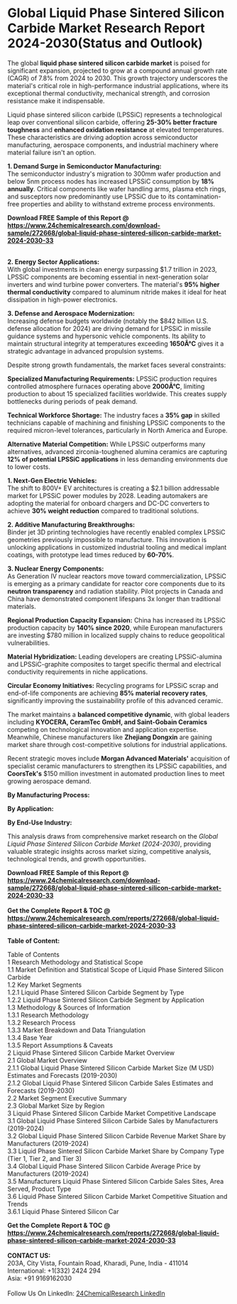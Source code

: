 <h1>Global Liquid Phase Sintered Silicon Carbide Market Research Report 2024-2030(Status and Outlook)</h1><p>The global <strong>liquid phase sintered silicon carbide market</strong> is poised for significant expansion, projected to grow at a compound annual growth rate (CAGR) of 7.8% from 2024 to 2030. This growth trajectory underscores the material's critical role in high-performance industrial applications, where its exceptional thermal conductivity, mechanical strength, and corrosion resistance make it indispensable.</p><p>Liquid phase sintered silicon carbide (LPSSiC) represents a technological leap over conventional silicon carbide, offering <strong>25-30% better fracture toughness</strong> and <strong>enhanced oxidation resistance</strong> at elevated temperatures. These characteristics are driving adoption across semiconductor manufacturing, aerospace components, and industrial machinery where material failure isn't an option.</p><p><strong>1. Demand Surge in Semiconductor Manufacturing:</strong><br>
The semiconductor industry's migration to 300mm wafer production and below 5nm process nodes has increased LPSSiC consumption by <strong>18% annually</strong>. Critical components like wafer handling arms, plasma etch rings, and susceptors now predominantly use LPSSiC due to its contamination-free properties and ability to withstand extreme process environments.</p><div><b>Download FREE Sample of this Report @ 
            <a href="https://www.24chemicalresearch.com/download-sample/272668/global-liquid-phase-sintered-silicon-carbide-market-2024-2030-33">
            https://www.24chemicalresearch.com/download-sample/272668/global-liquid-phase-sintered-silicon-carbide-market-2024-2030-33</a></b></div><br><p><strong>2. Energy Sector Applications:</strong><br>
With global investments in clean energy surpassing $1.7 trillion in 2023, LPSSiC components are becoming essential in next-generation solar inverters and wind turbine power converters. The material's <strong>95% higher thermal conductivity</strong> compared to aluminum nitride makes it ideal for heat dissipation in high-power electronics.</p><p><strong>3. Defense and Aerospace Modernization:</strong><br>
Increasing defense budgets worldwide (notably the $842 billion U.S. defense allocation for 2024) are driving demand for LPSSiC in missile guidance systems and hypersonic vehicle components. Its ability to maintain structural integrity at temperatures exceeding <strong>1650Â°C</strong> gives it a strategic advantage in advanced propulsion systems.</p><p>Despite strong growth fundamentals, the market faces several constraints:</p><p><strong>Specialized Manufacturing Requirements:</strong> LPSSiC production requires controlled atmosphere furnaces operating above <strong>2000Â°C</strong>, limiting production to about 15 specialized facilities worldwide. This creates supply bottlenecks during periods of peak demand.</p><p><strong>Technical Workforce Shortage:</strong> The industry faces a <strong>35% gap</strong> in skilled technicians capable of machining and finishing LPSSiC components to the required micron-level tolerances, particularly in North America and Europe.</p><p><strong>Alternative Material Competition:</strong> While LPSSiC outperforms many alternatives, advanced zirconia-toughened alumina ceramics are capturing <strong>12% of potential LPSSiC applications</strong> in less demanding environments due to lower costs.</p><p><strong>1. Next-Gen Electric Vehicles:</strong><br>
The shift to 800V+ EV architectures is creating a $2.1 billion addressable market for LPSSiC power modules by 2028. Leading automakers are adopting the material for onboard chargers and DC-DC converters to achieve <strong>30% weight reduction</strong> compared to traditional solutions.</p><p><strong>2. Additive Manufacturing Breakthroughs:</strong><br>
Binder jet 3D printing technologies have recently enabled complex LPSSiC geometries previously impossible to manufacture. This innovation is unlocking applications in customized industrial tooling and medical implant coatings, with prototype lead times reduced by <strong>60-70%</strong>.</p><p><strong>3. Nuclear Energy Components:</strong><br>
As Generation IV nuclear reactors move toward commercialization, LPSSiC is emerging as a primary candidate for reactor core components due to its <strong>neutron transparency</strong> and radiation stability. Pilot projects in Canada and China have demonstrated component lifespans 3x longer than traditional materials.</p><p><strong>Regional Production Capacity Expansion:</strong> China has increased its LPSSiC production capacity by <strong>140% since 2020</strong>, while European manufacturers are investing $780 million in localized supply chains to reduce geopolitical vulnerabilities.</p><p><strong>Material Hybridization:</strong> Leading developers are creating LPSSiC-alumina and LPSSiC-graphite composites to target specific thermal and electrical conductivity requirements in niche applications.</p><p><strong>Circular Economy Initiatives:</strong> Recycling programs for LPSSiC scrap and end-of-life components are achieving <strong>85% material recovery rates</strong>, significantly improving the sustainability profile of this advanced ceramic.</p><p>The market maintains a <strong>balanced competitive dynamic</strong>, with global leaders including <strong>KYOCERA, CeramTec GmbH, and Saint-Gobain Ceramics</strong> competing on technological innovation and application expertise. Meanwhile, Chinese manufacturers like <strong>Zhejiang Dongxin</strong> are gaining market share through cost-competitive solutions for industrial applications.</p><p>Recent strategic moves include <strong>Morgan Advanced Materials'</strong> acquisition of specialist ceramic manufacturers to strengthen its LPSSiC capabilities, and <strong>CoorsTek's</strong> $150 million investment in automated production lines to meet growing aerospace demand.</p><p><strong>By Manufacturing Process:</strong></p><p><strong>By Application:</strong></p><p><strong>By End-Use Industry:</strong></p><p>This analysis draws from comprehensive market research on the <em>Global Liquid Phase Sintered Silicon Carbide Market (2024-2030)</em>, providing valuable strategic insights across market sizing, competitive analysis, technological trends, and growth opportunities.</p><div><b>Download FREE Sample of this Report @ 
            <a href="https://www.24chemicalresearch.com/download-sample/272668/global-liquid-phase-sintered-silicon-carbide-market-2024-2030-33">
            https://www.24chemicalresearch.com/download-sample/272668/global-liquid-phase-sintered-silicon-carbide-market-2024-2030-33</a></b></div><br><div><b>Get the Complete Report & TOC @ 
            <a href="https://www.24chemicalresearch.com/reports/272668/global-liquid-phase-sintered-silicon-carbide-market-2024-2030-33">
            https://www.24chemicalresearch.com/reports/272668/global-liquid-phase-sintered-silicon-carbide-market-2024-2030-33</a></b></div><br>
            <b>Table of Content:</b><p>Table of Contents<br />
1 Research Methodology and Statistical Scope<br />
1.1 Market Definition and Statistical Scope of Liquid Phase Sintered Silicon Carbide<br />
1.2 Key Market Segments<br />
1.2.1 Liquid Phase Sintered Silicon Carbide Segment by Type<br />
1.2.2 Liquid Phase Sintered Silicon Carbide Segment by Application<br />
1.3 Methodology & Sources of Information<br />
1.3.1 Research Methodology<br />
1.3.2 Research Process<br />
1.3.3 Market Breakdown and Data Triangulation<br />
1.3.4 Base Year<br />
1.3.5 Report Assumptions & Caveats<br />
2 Liquid Phase Sintered Silicon Carbide Market Overview<br />
2.1 Global Market Overview<br />
2.1.1 Global Liquid Phase Sintered Silicon Carbide Market Size (M USD) Estimates and Forecasts (2019-2030)<br />
2.1.2 Global Liquid Phase Sintered Silicon Carbide Sales Estimates and Forecasts (2019-2030)<br />
2.2 Market Segment Executive Summary<br />
2.3 Global Market Size by Region<br />
3 Liquid Phase Sintered Silicon Carbide Market Competitive Landscape<br />
3.1 Global Liquid Phase Sintered Silicon Carbide Sales by Manufacturers (2019-2024)<br />
3.2 Global Liquid Phase Sintered Silicon Carbide Revenue Market Share by Manufacturers (2019-2024)<br />
3.3 Liquid Phase Sintered Silicon Carbide Market Share by Company Type (Tier 1, Tier 2, and Tier 3)<br />
3.4 Global Liquid Phase Sintered Silicon Carbide Average Price by Manufacturers (2019-2024)<br />
3.5 Manufacturers Liquid Phase Sintered Silicon Carbide Sales Sites, Area Served, Product Type<br />
3.6 Liquid Phase Sintered Silicon Carbide Market Competitive Situation and Trends<br />
3.6.1 Liquid Phase Sintered Silicon Car</p><div><b>Get the Complete Report & TOC @ 
            <a href="https://www.24chemicalresearch.com/reports/272668/global-liquid-phase-sintered-silicon-carbide-market-2024-2030-33">
            https://www.24chemicalresearch.com/reports/272668/global-liquid-phase-sintered-silicon-carbide-market-2024-2030-33</a></b></div><br><b>CONTACT US:</b><br>
            203A, City Vista, Fountain Road, Kharadi, Pune, India - 411014<br>
            International: +1(332) 2424 294<br>
            Asia: +91 9169162030 <br><br>
            Follow Us On LinkedIn: <a href="https://www.linkedin.com/company/24chemicalresearch/">24ChemicalResearch LinkedIn</a>